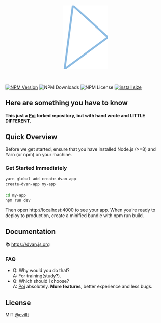 <br>
<p align="center">
  <img src="./logo.svg">
</p>
<br>

[![NPM Version](https://badgen.net/npm/v/dvan?icon=npm)](https://npmjs.com/package/dvan)
![NPM Downloads](https://badgen.net/npm/dm/dvan)
![NPM License](https://badgen.net/npm/license/dvan)
[![install size](https://packagephobia.now.sh/badge?p=dvan)](https://packagephobia.now.sh/result?p=dvan)

## Here are something you have to know

**This just a [Poi](https://github.com/egoist/poi) forked repository, but with hand wrote and LITTLE DIFFERENT.**

## Quick Overview

Before we get started, ensure that you have installed Node.js (>=8) and Yarn (or npm) on your machine.

### Get Started Immediately

```sh
yarn global add create-dvan-app
create-dvan-app my-app

cd my-app
npm run dev
```

Then open http://localhost:4000 to see your app.
When you’re ready to deploy to production, create a minified bundle with npm run build.

## Documentation

📚 https://dvan.js.org

### FAQ
- Q: Why would you do that?  
  A: For training(study?).
- Q: Which should I choose?  
  A: [Poi](https://github.com/egoist/poi) absolutely. **More features**, better experience and less bugs.

## License
MIT [@evillt](https://github.com/evillt)
